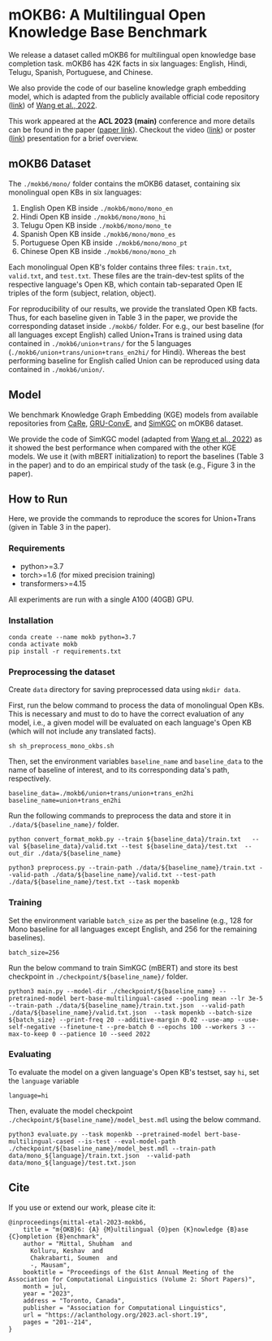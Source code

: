 # mOKB6: A Multilingual Open Knowledge Base Benchmark

We release a dataset called mOKB6 for multilingual open knowledge base completion task.
mOKB6 has 42K facts in six languages: English, Hindi, Telugu, Spanish, Portuguese, and Chinese.

We also provide the code of our baseline knowledge graph embedding model, which is adapted from the publicly available official code repository ([link](https://github.com/intfloat/SimKGC)) of [Wang et al., 2022](https://aclanthology.org/2022.acl-long.295).

This work appeared at the **ACL 2023 (main)** conference and more details can be found in the paper ([paper link](https://arxiv.org/abs/2211.06959)).
Checkout the video ([link](https://drive.google.com/file/d/1TYx-FABr9QdrAXFHM3gSxHOoc0WrsFcF/view?usp=drive_link)) or poster ([link](https://drive.google.com/file/d/1PXODKMhFKkw3FRNZOn2xToW5mzIbdT72/view?usp=drive_link)) presentation for a brief overview. 

## mOKB6 Dataset
The `./mokb6/mono/` folder contains the mOKB6 dataset, containing six monolingual open KBs in six languages: 
1. English Open KB inside `./mokb6/mono/mono_en`
2. Hindi Open KB inside `./mokb6/mono/mono_hi`
3. Telugu Open KB inside `./mokb6/mono/mono_te`
4. Spanish Open KB inside `./mokb6/mono/mono_es`
5. Portuguese Open KB inside `./mokb6/mono/mono_pt`
6. Chinese Open KB inside `./mokb6/mono/mono_zh`

Each monolingual Open KB's folder contains three files: `train.txt`, `valid.txt`, and `test.txt`.
These files are the train-dev-test splits of the respective language's Open KB, which contain tab-separated Open IE triples of the form (subject, relation, object).

For reproducibility of our results, we provide the translated Open KB facts.
Thus, for each baseline given in Table 3 in the paper, we provide the corresponding dataset inside `./mokb6/` folder.
For e.g., our best baseline (for all languages except English) called Union+Trans is trained using data contained in `./mokb6/union+trans/` for the 5 languages (`./mokb6/union+trans/union+trans_en2hi/` for Hindi).
Whereas the best performing baseline for English called Union can be reproduced using data contained in `./mokb6/union/`.

## Model
We benchmark Knowledge Graph Embedding (KGE) models from available repositories from [CaRe](https://github.com/malllabiisc/CaRE), [GRU-ConvE](https://github.com/vid-koci/KBCtransferlearning), and [SimKGC](https://github.com/intfloat/SimKGC) on mOKB6 dataset.

We provide the code of SimKGC model (adapted from [Wang et al., 2022](https://aclanthology.org/2022.acl-long.295)) as it showed the best performance when compared with the other KGE models. 
We use it (with mBERT initialization) to report the baselines (Table 3 in the paper) and to do an empirical study of the task (e.g., Figure 3 in the paper).

## How to Run
Here, we provide the commands to reproduce the scores for Union+Trans (given in Table 3 in the paper).

### Requirements

* python>=3.7
* torch>=1.6 (for mixed precision training)
* transformers>=4.15

All experiments are run with a single A100 (40GB) GPU.

### Installation

```
conda create --name mokb python=3.7
conda activate mokb
pip install -r requirements.txt
```

### Preprocessing the dataset
Create `data` directory for saving preprocessed data using `mkdir data`.

First, run the below command to process the data of monolingual Open KBs. This is necessary and must to do to have the correct evaluation of any model, i.e., a given model will be evaluated on each language's Open KB (which will not include any translated facts).

```
sh sh_preprocess_mono_okbs.sh
```

Then, set the environment variables `baseline_name` and `baseline_data` to the name of baseline of interest, and to its corresponding data's path, respectively.

```
baseline_data=./mokb6/union+trans/union+trans_en2hi
baseline_name=union+trans_en2hi
```

Run the following commands to preprocess the data and store it in `./data/${baseline_name}/` folder.

```
python convert_format_mokb.py --train ${baseline_data}/train.txt   --val ${baseline_data}/valid.txt --test ${baseline_data}/test.txt  --out_dir ./data/${baseline_name}

python3 preprocess.py --train-path ./data/${baseline_name}/train.txt --valid-path ./data/${baseline_name}/valid.txt --test-path ./data/${baseline_name}/test.txt --task mopenkb
```

### Training
Set the environment variable `batch_size` as per the baseline (e.g., 128 for Mono baseline for all languages except English, and 256 for the remaining baselines).
```
batch_size=256
```

Run the below command to train SimKGC (mBERT) and store its best checkpoint in `./checkpoint/${baseline_name}/` folder.

```
python3 main.py --model-dir ./checkpoint/${baseline_name} --pretrained-model bert-base-multilingual-cased --pooling mean --lr 3e-5 --train-path ./data/${baseline_name}/train.txt.json  --valid-path ./data/${baseline_name}/valid.txt.json  --task mopenkb --batch-size ${batch_size} --print-freq 20 --additive-margin 0.02 --use-amp --use-self-negative --finetune-t --pre-batch 0 --epochs 100 --workers 3 --max-to-keep 0 --patience 10 --seed 2022
```

### Evaluating
To evaluate the model on a given language's Open KB's testset, say `hi`, set the `language` variable
```
language=hi
```

Then, evaluate the model checkpoint `./checkpoint/${baseline_name}/model_best.mdl` using the below command.

```
python3 evaluate.py --task mopenkb --pretrained-model bert-base-multilingual-cased --is-test --eval-model-path ./checkpoint/${baseline_name}/model_best.mdl --train-path data/mono_${language}/train.txt.json  --valid-path data/mono_${language}/test.txt.json
```

## Cite
If you use or extend our work, please cite it:
```
@inproceedings{mittal-etal-2023-mokb6,
    title = "m{OKB}6: {A} {M}ultilingual {O}pen {K}nowledge {B}ase {C}ompletion {B}enchmark",
    author = "Mittal, Shubham  and
      Kolluru, Keshav  and
      Chakrabarti, Soumen  and
      -, Mausam",
    booktitle = "Proceedings of the 61st Annual Meeting of the Association for Computational Linguistics (Volume 2: Short Papers)",
    month = jul,
    year = "2023",
    address = "Toronto, Canada",
    publisher = "Association for Computational Linguistics",
    url = "https://aclanthology.org/2023.acl-short.19",
    pages = "201--214",
}
```
